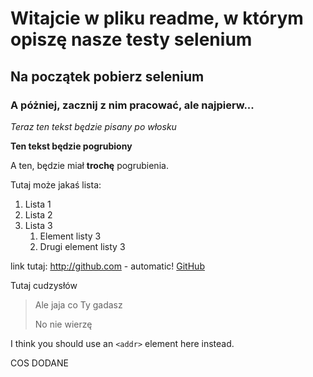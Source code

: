 # Witajcie w pliku readme, w którym opiszę nasze testy selenium

## Na początek pobierz selenium

### A póżniej, zacznij z nim pracować, ale najpierw...

*Teraz ten tekst będzie pisany po włosku*

**Ten tekst będzie pogrubiony**

A ten, będzie miał **trochę** pogrubienia.

Tutaj może jakaś lista:
1. Lista 1
1. Lista 2
1. Lista 3
    1. Element listy 3
    1. Drugi element listy 3
    
link tutaj:
http://github.com - automatic!
[GitHub](http://github.com)


Tutaj cudzysłów

> Ale jaja co Ty gadasz
>
> No nie wierzę

I think you should use an
`<addr>` element here instead.

COS DODANE